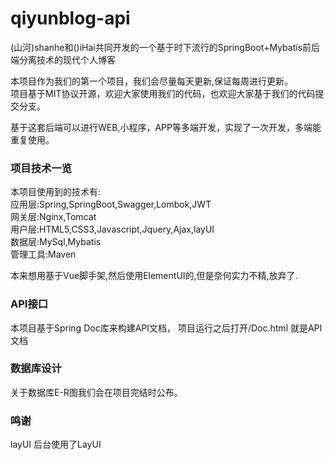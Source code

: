 # qiyunblog-api
(山河)shanhe和()iHai共同开发的一个基于时下流行的SpringBoot+Mybatis前后端分离技术的现代个人博客

本项目作为我们的第一个项目，我们会尽量每天更新,保证每周进行更新。<br>
项目基于MIT协议开源，欢迎大家使用我们的代码，也欢迎大家基于我们的代码提交分支。

基于这套后端可以进行WEB,小程序，APP等多端开发，实现了一次开发，多端能重复使用。

### 项目技术一览
本项目使用到的技术有:<br>
应用层:Spring,SpringBoot,Swagger,Lombok,JWT <br>
网关层:Nginx,Tomcat<br>
用户层:HTML5,CSS3,Javascript,Jquery,Ajax,layUI<br>
数据层:MySql,Mybatis<br>
管理工具:Maven<br>

本来想用基于Vue脚手架,然后使用ElementUI的,但是奈何实力不精,放弃了.

### API接口
本项目基于Spring Doc库来构建API文档，
项目运行之后打开/Doc.html 就是API文档

### 数据库设计
关于数据库E-R图我们会在项目完结时公布。

### 鸣谢
layUI 后台使用了LayUI
